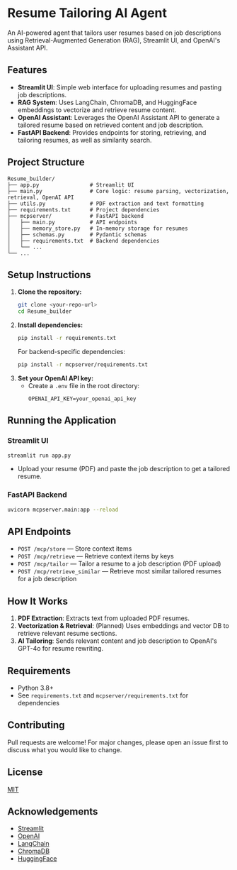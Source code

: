# Resume Tailoring AI Agent

An AI-powered agent that tailors user resumes based on job descriptions using Retrieval-Augmented Generation (RAG), Streamlit UI, and OpenAI's Assistant API.

## Features
- **Streamlit UI**: Simple web interface for uploading resumes and pasting job descriptions.
- **RAG System**: Uses LangChain, ChromaDB, and HuggingFace embeddings to vectorize and retrieve resume content.
- **OpenAI Assistant**: Leverages the OpenAI Assistant API to generate a tailored resume based on retrieved content and job description.
- **FastAPI Backend**: Provides endpoints for storing, retrieving, and tailoring resumes, as well as similarity search.

## Project Structure
```
Resume_builder/
├── app.py                # Streamlit UI
├── main.py               # Core logic: resume parsing, vectorization, retrieval, OpenAI API
├── utils.py              # PDF extraction and text formatting
├── requirements.txt      # Project dependencies
├── mcpserver/            # FastAPI backend
│   ├── main.py           # API endpoints
│   ├── memory_store.py   # In-memory storage for resumes
│   ├── schemas.py        # Pydantic schemas
│   ├── requirements.txt  # Backend dependencies
│   └── ...
└── ...
```

## Setup Instructions
1. **Clone the repository:**
   ```bash
   git clone <your-repo-url>
   cd Resume_builder
   ```
2. **Install dependencies:**
   ```bash
   pip install -r requirements.txt
   ```
   For backend-specific dependencies:
   ```bash
   pip install -r mcpserver/requirements.txt
   ```
3. **Set your OpenAI API key:**
   - Create a `.env` file in the root directory:
     ```env
     OPENAI_API_KEY=your_openai_api_key
     ```

## Running the Application
### Streamlit UI
```bash
streamlit run app.py
```
- Upload your resume (PDF) and paste the job description to get a tailored resume.

### FastAPI Backend
```bash
uvicorn mcpserver.main:app --reload
```

## API Endpoints
- `POST /mcp/store` — Store context items
- `POST /mcp/retrieve` — Retrieve context items by keys
- `POST /mcp/tailor` — Tailor a resume to a job description (PDF upload)
- `POST /mcp/retrieve_similar` — Retrieve most similar tailored resumes for a job description

## How It Works
1. **PDF Extraction**: Extracts text from uploaded PDF resumes.
2. **Vectorization & Retrieval**: (Planned) Uses embeddings and vector DB to retrieve relevant resume sections.
3. **AI Tailoring**: Sends relevant content and job description to OpenAI's GPT-4o for resume rewriting.

## Requirements
- Python 3.8+
- See `requirements.txt` and `mcpserver/requirements.txt` for dependencies

## Contributing
Pull requests are welcome! For major changes, please open an issue first to discuss what you would like to change.

## License
[MIT](LICENSE)

## Acknowledgements
- [Streamlit](https://streamlit.io/)
- [OpenAI](https://openai.com/)
- [LangChain](https://python.langchain.com/)
- [ChromaDB](https://www.trychroma.com/)
- [HuggingFace](https://huggingface.co/) 
